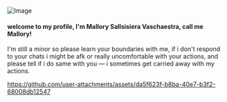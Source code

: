 ![Image](https://github.com/user-attachments/assets/c18ff032-ff40-417b-b652-8a91a1304704)

#### welcome to my profile, I'm Mallory Sallsisiera Vaschaestra, call me Mallory!

I'm still a minor so please learn your boundaries with me, if i don't respond to your chats i might be afk or really uncomfortable with your actions, and please tell if i do same with you — i sometimes get carried away with my actions.

https://github.com/user-attachments/assets/da5f623f-b8ba-40e7-b3f2-68008db12547
